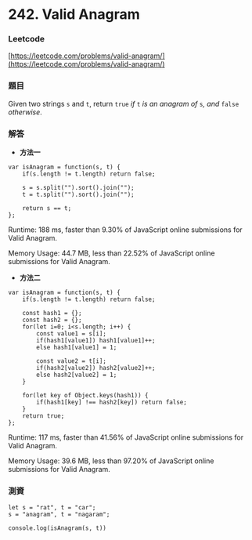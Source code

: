 # 242. Valid Anagram

### Leetcode

[https://leetcode.com/problems/valid-anagram/](https://leetcode.com/problems/valid-anagram/)

### 題目

Given two strings `s` and `t`, return `true` _if_ `t` _is an anagram of_ `s`_, and_ `false` _otherwise_.

### 解答 <a href="#ti-jie" id="ti-jie"></a>

* **方法一**

```
var isAnagram = function(s, t) {
    if(s.length != t.length) return false;

    s = s.split("").sort().join("");
    t = t.split("").sort().join("");

    return s == t;
};
```

Runtime: 188 ms, faster than 9.30% of JavaScript online submissions for Valid Anagram.

Memory Usage: 44.7 MB, less than 22.52% of JavaScript online submissions for Valid Anagram.

* **方法二**

```
var isAnagram = function(s, t) {
    if(s.length != t.length) return false;

    const hash1 = {};
    const hash2 = {};
    for(let i=0; i<s.length; i++) {
        const value1 = s[i];
        if(hash1[value1]) hash1[value1]++;
        else hash1[value1] = 1;
        
        const value2 = t[i];
        if(hash2[value2]) hash2[value2]++;
        else hash2[value2] = 1;
    }
    
    for(let key of Object.keys(hash1)) {
        if(hash1[key] !== hash2[key]) return false;
    }
    return true;
};
```

Runtime: 117 ms, faster than 41.56% of JavaScript online submissions for Valid Anagram.

Memory Usage: 39.6 MB, less than 97.20% of JavaScript online submissions for Valid Anagram.

### 測資

```
let s = "rat", t = "car";
s = "anagram", t = "nagaram";

console.log(isAnagram(s, t))
```
